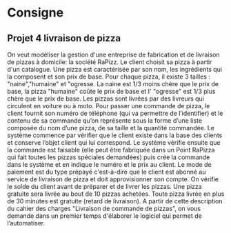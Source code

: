 # Consigne

## Projet 4 livraison de pizza

On veut modéliser la gestion d'une entreprise de fabrication et de livraison de pizzas à domicile:
la société RaPizz. Le client choisit sa pizza à partir d'un catalogue. Une pizza est caractérisée
par son nom, les ingrédients qui la composent et son prix de base. Pour chaque pizza, il existe
3 tailles : "naine","humaine" et "ogresse. La naine est 1/3 moins chère que le prix de base, la
pizza "humaine" coûte le prix de base et l' "ogresse" est 1/3 plus chère que le prix de base. Les
pizzas sont livrées par des livreurs qui circulent en voiture ou à moto. Pour passer une
commande de pizza, le client fournit son numéro de téléphone (qui va permettre de l’identifier)
et le contenu de sa commande qu’on représente sous la forme d’une liste composée du nom
d’une pizza, de sa taille et la quantité commandée.
Le système commence par vérifier que le client existe dans la base des clients et conserve l’objet
client qui lui correspond. Le système vérifie ensuite que la commande est faisable (elle peut
être fabriquée dans un Point RaPizza qui fait toutes les pizzas spéciales demandées) puis crée
la commande dans le système et en indique le numéro et le prix au client. Le mode de paiement
est du type prépayé c'est-à-dire que le client est abonné au service de livraison de pizza et doit
approvisionner son compte. On vérifie le solde du client avant de préparer et de livrer les pizzas.
Une pizza gratuite sera livrée au bout de 10 pizzas achetées. Toute pizza livrée en plus de 30
minutes est gratuite (retard de livraison). A partir de cette description du cahier des charges
"Livraison de commande de pizzas", on vous demande dans un premier temps d'élaborer le
logiciel qui permet de l’automatiser.
